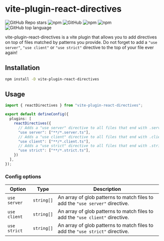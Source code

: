 # vite-plugin-react-directives


![GitHub Repo stars](https://img.shields.io/github/stars/forge-42/vite-plugin-react-directives?style=social)
![npm](https://img.shields.io/npm/v/vite-plugin-react-directives?style=plastic)
![GitHub](https://img.shields.io/github/license/forge-42/vite-plugin-react-directives?style=plastic)
![npm](https://img.shields.io/npm/dy/vite-plugin-react-directives?style=plastic)
![npm](https://img.shields.io/npm/dw/vite-plugin-react-directives?style=plastic)
![GitHub top language](https://img.shields.io/github/languages/top/forge-42/vite-plugin-react-directives?style=plastic)

vite-plugin-react-directives is a vite plugin that allows you to add directives on top of files matched by patterns you
provide. Do not forget to add a `"use server"`, `"use client"` or `"use strict"` directive to the top of your file ever again!

## Installation

```bash
npm install -D vite-plugin-react-directives
```

## Usage

```ts
import { reactDirectives } from "vite-plugin-react-directives";

export default defineConfig({
  plugins: [
    reactDirectives({
      // Adds a "use server" directive to all files that end with .server.ts
      "use server": ["**/*.server.ts"],
      // Adds a "use client" directive to all files that end with .client.ts
      "use client": ["**/*.client.ts"],
      // Adds a "use strict" directive to all files that end with .strict.ts
      "use strict": ["**/*.strict.ts"],
    })
  ],
});
```

### Config options

| Option | Type | Description |
|--------|------|-------------|
| `use server` | `string[]` | An array of glob patterns to match files to add the `"use server"` directive. |
| `use client` | `string[]` | An array of glob patterns to match files to add the `"use client"` directive. |
| `use strict` | `string[]` | An array of glob patterns to match files to add the `"use strict"` directive. |

